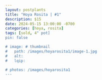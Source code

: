 ```yaml
---
layout: postplants
title: "Hoya Rosita | #1"
description: $15
date: 2024-05-15 13:00:00 -0700
categories: [hoya, rosita]
tags: [sold, 4" pot]
pin: false

# image: # thumbnail
#   path: /images/hoyarosita1/image-1.jpg
#   alt:
#   lqip:

# photos: /images/hoyarosita1
---
```


